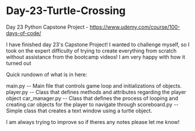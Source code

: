 # Day-23-Turtle-Crossing
Day 23 Python Capstone Project - https://www.udemy.com/course/100-days-of-code/

I have finished day 23's Capstone Project! I wanted to challenge myself, so I took on the expert difficulty of trying to create everything from scratch without assistance from the bootcamp videos! I am very happy with how it turned out

Quick rundown of what is in here:

main.py -- Main file that controls game loop and initializations of objects.
player.py -- Class that defines methods and attributes regarding the player object
car_manager.py -- Class that defines the process of looping and creating car objects for the player to navigate through
scoreboard.py -- Simple class that creates a text window using a turtle object. 

I am always trying to improve so if theres any notes please let me know!
